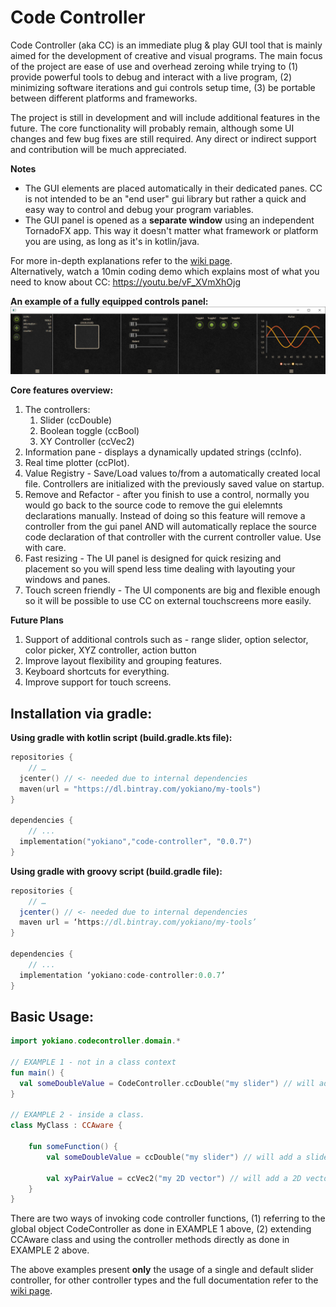 # Code Controller
  
   
Code Controller (aka CC) is an immediate plug & play GUI tool that is mainly aimed for the development of creative and visual programs. The main focus of the project are ease of use and overhead zeroing while trying to (1) provide powerful tools to debug and interact with a live program, (2) minimizing software iterations and gui controls setup time, (3) be portable between different platforms and frameworks.

The project is still in development and will include additional features in the future. The core functionality will probably remain, although some UI changes and few bug fixes are still required.
Any direct or indirect support and contribution will be much appreciated. 

**Notes**  
- The GUI elements are placed automatically in their dedicated panes. CC is not intended to be an "end user" gui library but rather a quick and easy way to control and debug your program variables.  
- The GUI panel is opened as a **separate window** using an independent TornadoFX app. This way it doesn't matter what framework or platform you are using, as long as it's in kotlin/java.
  
  
For more in-depth explanations refer to the [wiki page](https://github.com/yokiano/code_controller/wiki).  
Alternatively, watch a 10min coding demo which explains most of what you need to know about CC:
https://youtu.be/vF_XVmXhOjg

**An example of a fully equipped controls panel:**
![All Controls](src/main/resources/screenshots/all_controls.png)


**Core features overview:**
1. The controllers:
   1. Slider (ccDouble)
   1. Boolean toggle (ccBool)
   1. XY Controller (ccVec2)
1. Information pane - displays a dynamically updated strings (ccInfo). 
1. Real time plotter (ccPlot).
1. Value Registry - Save/Load values to/from a automatically created local file. Controllers are initialized with the previously saved value on startup. 
1. Remove and Refactor - after you finish to use a control, normally you would go back to the source code to remove the gui elelemnts declarations manually. Instead of doing so this feature will remove a controller from the gui panel AND will automatically replace the source code declaration of that controller with the current controller value. Use with care.  
1. Fast resizing - The UI panel is designed for quick resizing and placement so you will spend less time dealing with layouting your windows and panes.
1. Touch screen friendly - The UI components are big and flexible enough so it will be possible to use CC on external touchscreens more easily.   
  

**Future Plans**
1. Support of additional controls such as - range slider, option selector, color picker, XYZ controller, action button
1. Improve layout flexibility and grouping features.
1. Keyboard shortcuts for everything.
1. Improve support for touch screens.  

## Installation via gradle:

**Using gradle with kotlin script (build.gradle.kts file):**
```kotlin
repositories {
	// …
  jcenter()	// <- needed due to internal dependencies
  maven(url = "https://dl.bintray.com/yokiano/my-tools")
}

dependencies {
	// ...
  implementation("yokiano","code-controller", "0.0.7")
}
```
 
**Using gradle with groovy script (build.gradle file):**
```groovy
repositories {
	// …
  jcenter()	// <- needed due to internal dependencies
  maven url = ‘https://dl.bintray.com/yokiano/my-tools’
}

dependencies {
	// ...
  implementation ‘yokiano:code-controller:0.0.7’
}
```  


## Basic Usage:
```kotlin
import yokiano.codecontroller.domain.*

// EXAMPLE 1 - not in a class context
fun main() {
  val someDoubleValue = CodeController.ccDouble("my slider") // will add a slider controller with “my slider” as id and default range of 0 to 1.
}

// EXAMPLE 2 - inside a class.
class MyClass : CCAware {
	
	fun someFunction() {
		val someDoubleValue = ccDouble("my slider") // will add a slider controller with “my slider” as id and default range of 0 to 1.

		val xyPairValue = ccVec2("my 2D vector") // will add a 2D vector controller with “my 2D vector” as id and default range of 0 to 1 (both in x and y).
	}
}
```  

There are two ways of invoking code controller functions, (1) referring to the global object CodeController as done in EXAMPLE 1 above, (2) extending CCAware class and using the controller methods directly as done in EXAMPLE 2 above. 
  
The above examples present **only** the usage of a single and default slider controller, for other controller types and the full documentation refer to the [wiki page](https://github.com/yokiano/code_controller/wiki).  



